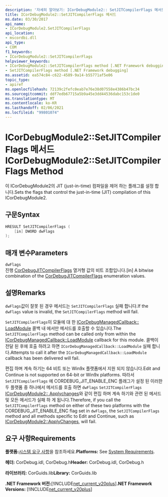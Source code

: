 ```yaml
---
description: '자세히 알아보기: ICorDebugModule2:: SetJITCompilerFlags 메서드'
title: ICorDebugModule2::SetJITCompilerFlags 메서드
ms.date: 03/30/2017
api_name:
- ICorDebugModule2.SetJITCompilerFlags
api_location:
- mscordbi.dll
api_type:
- COM
f1_keywords:
- ICorDebugModule2::SetJITCompilerFlags
helpviewer_keywords:
- ICorDebugModule2::SetJITCompilerFlags method [.NET Framework debugging]
- SetJITCompilerFlags method [.NET Framework debugging]
ms.assetid: ea574c84-c622-4589-9a14-b55771af5e06
topic_type:
- apiref
ms.openlocfilehash: 72139c2fefc0eab7e76e38d07558e4386b47bc34
ms.sourcegitcommit: ddf7edb67715a5b9a45e3dd44536dabc153c1de0
ms.translationtype: MT
ms.contentlocale: ko-KR
ms.lasthandoff: 02/06/2021
ms.locfileid: "99801074"
---
```

# <a name="icordebugmodule2setjitcompilerflags-method"></a><span data-ttu-id="41204-103">ICorDebugModule2::SetJITCompilerFlags 메서드</span><span class="sxs-lookup"><span data-stu-id="41204-103">ICorDebugModule2::SetJITCompilerFlags Method</span></span>

<span data-ttu-id="41204-104">이 ICorDebugModule2의 JIT (just-in-time) 컴파일을 제어 하는 플래그를 설정 합니다.</span><span class="sxs-lookup"><span data-stu-id="41204-104">Sets the flags that control the just-in-time (JIT) compilation of this ICorDebugModule2.</span></span>  
  
## <a name="syntax"></a><span data-ttu-id="41204-105">구문</span><span class="sxs-lookup"><span data-stu-id="41204-105">Syntax</span></span>  
  
```cpp  
HRESULT SetJITCompilerFlags (  
    [in] DWORD dwFlags  
);  
```  
  
## <a name="parameters"></a><span data-ttu-id="41204-106">매개 변수</span><span class="sxs-lookup"><span data-stu-id="41204-106">Parameters</span></span>  

 `dwFlags`  
 <span data-ttu-id="41204-107">진행 [CorDebugJITCompilerFlags](cordebugjitcompilerflags-enumeration.md) 열거형 값의 비트 조합입니다.</span><span class="sxs-lookup"><span data-stu-id="41204-107">[in] A bitwise combination of the [CorDebugJITCompilerFlags](cordebugjitcompilerflags-enumeration.md) enumeration values.</span></span>  
  
## <a name="remarks"></a><span data-ttu-id="41204-108">설명</span><span class="sxs-lookup"><span data-stu-id="41204-108">Remarks</span></span>  

 <span data-ttu-id="41204-109">`dwFlags`값이 잘못 된 경우 메서드는 `SetJITCompilerFlags` 실패 합니다.</span><span class="sxs-lookup"><span data-stu-id="41204-109">If the `dwFlags` value is invalid, the `SetJITCompilerFlags` method will fail.</span></span>  
  
 <span data-ttu-id="41204-110">`SetJITCompilerFlags`이 모듈에 대 한 [ICorDebugManagedCallback:: LoadModule](icordebugmanagedcallback-loadmodule-method.md) 콜백 내 에서만 메서드를 호출할 수 있습니다.</span><span class="sxs-lookup"><span data-stu-id="41204-110">The `SetJITCompilerFlags` method can be called only from within the [ICorDebugManagedCallback::LoadModule](icordebugmanagedcallback-loadmodule-method.md) callback for this module.</span></span> <span data-ttu-id="41204-111">콜백이 전달 된 후에 호출 하려고 하면 `ICorDebugManagedCallback::LoadModule` 실패 합니다.</span><span class="sxs-lookup"><span data-stu-id="41204-111">Attempts to call it after the `ICorDebugManagedCallback::LoadModule` callback has been delivered will fail.</span></span>  
  
 <span data-ttu-id="41204-112">편집 하며 계속 하기는 64 비트 또는 Win9x 플랫폼에서 지원 되지 않습니다.</span><span class="sxs-lookup"><span data-stu-id="41204-112">Edit and Continue is not supported on 64-bit or Win9x platforms.</span></span> <span data-ttu-id="41204-113">따라서 `SetJITCompilerFlags` 에 CORDEBUG_JIT_ENABLE_ENC 플래그가 설정 된 이러한 두 플랫폼 중 하나에서 메서드를 호출 하면 `dwFlags` `SetJITCompilerFlags` [ICorDebugModule2:: Applychanges](icordebugmodule2-applychanges-method.md)와 같이 편집 하며 계속 하기와 관련 된 메서드 및 모든 메서드가 실패 하 게 됩니다.</span><span class="sxs-lookup"><span data-stu-id="41204-113">Therefore, if you call the `SetJITCompilerFlags` method on either of these two platforms with the CORDEBUG_JIT_ENABLE_ENC flag set in `dwFlags`, the `SetJITCompilerFlags` method and all methods specific to Edit and Continue, such as [ICorDebugModule2::ApplyChanges](icordebugmodule2-applychanges-method.md), will fail.</span></span>  
  
## <a name="requirements"></a><span data-ttu-id="41204-114">요구 사항</span><span class="sxs-lookup"><span data-stu-id="41204-114">Requirements</span></span>  

 <span data-ttu-id="41204-115">**플랫폼:**[시스템 요구 사항](../../get-started/system-requirements.md)을 참조하세요.</span><span class="sxs-lookup"><span data-stu-id="41204-115">**Platforms:** See [System Requirements](../../get-started/system-requirements.md).</span></span>  
  
 <span data-ttu-id="41204-116">**헤더:** CorDebug.idl, CorDebug.h</span><span class="sxs-lookup"><span data-stu-id="41204-116">**Header:** CorDebug.idl, CorDebug.h</span></span>  
  
 <span data-ttu-id="41204-117">**라이브러리:** CorGuids.lib</span><span class="sxs-lookup"><span data-stu-id="41204-117">**Library:** CorGuids.lib</span></span>  
  
 <span data-ttu-id="41204-118">**.NET Framework 버전:**[!INCLUDE[net_current_v20plus](../../../../includes/net-current-v20plus-md.md)]</span><span class="sxs-lookup"><span data-stu-id="41204-118">**.NET Framework Versions:** [!INCLUDE[net_current_v20plus](../../../../includes/net-current-v20plus-md.md)]</span></span>
